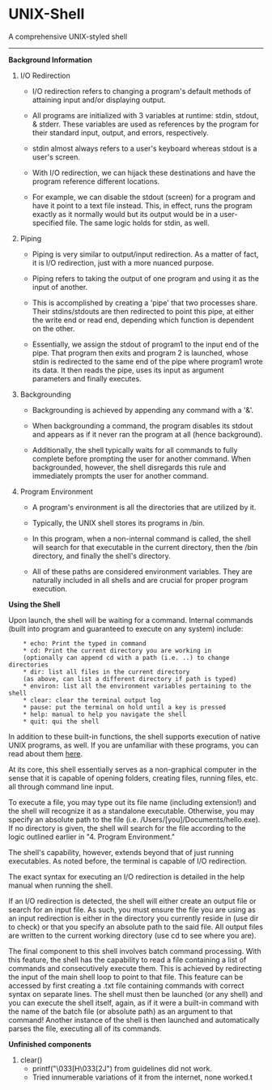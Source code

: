 # UNIX-Shell
A comprehensive UNIX-styled shell
___

**Background Information**

1. I/O Redirection

    * I/O redirection refers to changing a program's default methods of attaining input and/or displaying output.
    
    * All programs are initialized with 3 variables at runtime: stdin, stdout, & stderr. These variables are used as references by the program for their standard input, output, and errors, respectively.
    
    * stdin almost always refers to a user's keyboard whereas stdout is a user's screen.
    
    * With I/O redirection, we can hijack these destinations and have the program reference different locations.
    
    * For example, we can disable the stdout (screen) for a program and have it point to a text file instead. This, in effect, runs the program exactly as it normally would but its output would be in a user-specified file. The same logic holds for stdin, as well.
    
2. Piping

    * Piping is very similar to output/input redirection. As a matter of fact, it is I/O redirection, just with a more nuanced purpose.
    
    * Piping refers to taking the output of one program and using it as the input of another.
    
    * This is accomplished by creating a 'pipe' that two processes share. Their stdins/stdouts are then redirected to point this pipe, at either the write end or read end, depending which function is dependent on the other.
    
    * Essentially, we assign the stdout of program1 to the input end of the pipe. That program then exits and program 2 is launched, whose stdin is redirected to the same end of the pipe where program1 wrote its data. It then reads the pipe, uses its input as argument parameters and finally executes.

3. Backgrounding

    * Backgrounding is achieved by appending any command with a '&'.
    
    * When backgrounding a command, the program disables its stdout and appears as if it never ran the program at all (hence background).
    
    * Additionally, the shell typically waits for all commands to fully complete before prompting the user for another command. When backgrounded, however, the shell disregards this rule and immediately prompts the user for another command.

4. Program Environment

    * A program's environment is all the directories that are utilized by it. 
    
    * Typically, the UNIX shell stores its programs in /bin.
    
    * In this program, when a non-internal command is called, the shell will search for that executable in the current directory, then the /bin directory, and finally the shell's directory.
    
    * All of these paths are considered environment variables. They are naturally included in all shells and are crucial for proper program execution.


**Using the Shell**

Upon launch, the shell will be waiting for a command. Internal commands (built into program and guaranteed to execute on any system) include:
  
        * echo: Print the typed in command
        * cd: Print the current directory you are working in 
        (optionally can append cd with a path (i.e. ..) to change directories
        * dir: list all files in the current directory 
        (as above, can list a different directory if path is typed)
        * environ: list all the environment variables pertaining to the shell
        * clear: clear the terminal output log
        * pause: put the terminal on hold until a key is pressed
        * help: manual to help you navigate the shell
        * quit: qui the shell
        
In addition to these built-in functions, the shell supports execution of native UNIX programs, as well. If you are unfamiliar with these programs, you can read about them [here](https://maker.pro/linux/tutorial/basic-linux-commands-for-beginners).

At its core, this shell essentially serves as a non-graphical computer in the sense that it is capable of opening folders, creating files, running files, etc. all through command line input.

To execute a file, you may type out its file name (including extension!) and the shell will recognize it as a standalone executable. Otherwise, you may specify an absolute path to the file (i.e. /Users/[you]/Documents/hello.exe). If no directory is given, the shell will search for the file according to the logic outlined earlier in "4. Program Environment."

The shell's capability, however, extends beyond that of just running executables. As noted before, the terminal is capable of I/O redirection.

The exact syntax for executing an I/O redirection is detailed in the help manual when running the shell. 

If an I/O redirection is detected, the shell will either create an output file or search for an input file. As such, you must ensure the file you are using as an input redirection is either in the directory you currently reside in (use dir to check) or that you specify an absolute path to the said file. All output files are written to the current working directory (use cd to see where you are).

The final component to this shell involves batch command processing. With this feature, the shell has the capability to read a file containing a list of commands and consecutively execute them. This is achieved by redirecting the input of the main shell loop to point to that file. This feature can be accessed by first creating a .txt file containing commands with correct syntax on separate lines. The shell must then be launched (or any shell) and you can execute the shell itself, again, as if it were a built-in command with the name of the batch file (or absolute path) as an argument to that command! Another instance of the shell is then launched and automatically parses the file, executing all of its commands.

**Unfinished components**
1. clear()
    * printf("\033[H\033[2J") from guidelines did not work.
    * Tried innumerable variations of it from the internet, none worked.t